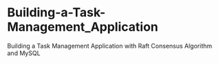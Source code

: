 # Building-a-Task-Management_Application
Building a Task Management Application with Raft Consensus Algorithm and MySQL
